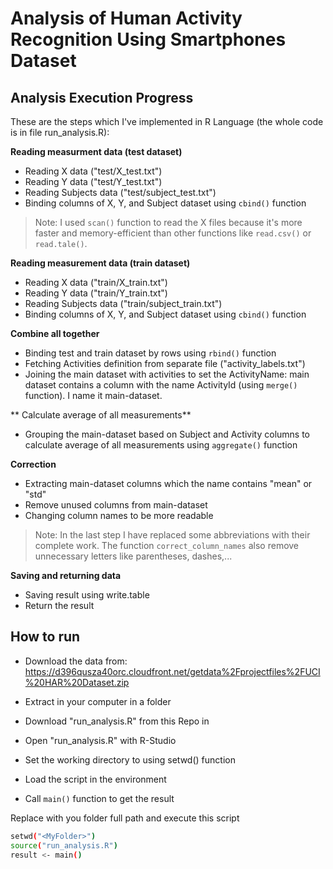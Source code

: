 Analysis of Human Activity Recognition Using Smartphones Dataset
======================

Analysis Execution Progress
------------------------------
These are the steps which I've implemented in R Language (the whole code is in file run_analysis.R):

**Reading measurment data (test dataset)**

- Reading X data ("test/X_test.txt")
- Reading Y data ("test/Y_test.txt")
- Reading Subjects data ("test/subject_test.txt")
- Binding columns of X, Y, and Subject dataset using `cbind()` function

>Note: I used `scan()` function to read the X files because it's more faster and memory-efficient than other functions like `read.csv()` or `read.tale()`.


**Reading measurement data (train dataset)**
- Reading X data ("train/X_train.txt")
- Reading Y data ("train/Y_train.txt")
- Reading Subjects data ("train/subject_train.txt")
- Binding columns of X, Y, and Subject dataset using `cbind()` function

**Combine all together**
- Binding test and train dataset by rows  using `rbind()` function
- Fetching Activities definition from separate file ("activity_labels.txt")
- Joining the main dataset with activities to set the ActivityName: main dataset contains a column with the name ActivityId (using `merge()` function). I name it main-dataset.

** Calculate average of all measurements**
- Grouping the main-dataset based on Subject and Activity columns to calculate average of all measurements using `aggregate()` function



**Correction**
- Extracting main-dataset columns which the name contains "mean" or "std"
- Remove unused columns from main-dataset
- Changing column names to be more readable

>Note: In the last step I have replaced some abbreviations with their complete work. The function `correct_column_names` also remove unnecessary letters like parentheses, dashes,...

**Saving and returning data**
- Saving result using write.table
- Return the result

How to run
------------------
- Download the data from: https://d396qusza40orc.cloudfront.net/getdata%2Fprojectfiles%2FUCI%20HAR%20Dataset.zip 

- Extract in your computer in a folder <MyFolder>
- Download "run_analysis.R" from this Repo in <MyFolder>
- Open "run_analysis.R" with R-Studio
- Set the working directory to <MyFolder> using setwd() function 
- Load the script in the environment
- Call `main()` function to get the result

Replace <MyFolder> with you folder full path and execute this script 
```sh
setwd("<MyFolder>")
source("run_analysis.R")
result <- main()
```
